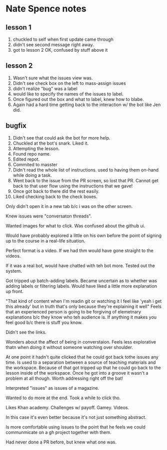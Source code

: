 # Nate Spence notes

## lesson 1
1. chuckled to self when first update came through
2. didn't see second message right away.
3. got to lesson 2 OK, confused by stuff above it

## lesson 2
1. Wasn't sure what the issues view was.
2. Didn't see check box on the left to mass-assign issues
3. didn't realize "bug" was a label
4. would like to specify the names of the issues to label.
5. Once figured out the box and what to label, knew how to blabe. 
6. Again had a hard time getting back to the interaction w/ the bot like Jen did. 

## bugfix
1. Didn't see that could ask the bot for more help.
2. Chuckled at the bot's snark. Liked it.
3. Attempting the lesson.
4. Found repo name.
5. Edited repot. 
6. Commited to masster
7. Didn't read the whole list of instructions. used to having them on-hand while doing a task. 
8. Went back to the issue from the PR screen, so lost that PR. Cannot get back to that user flow using the instructions that we gave! 
9. Once got back to there did the rest easily.
10. Liked checking back to the check boxes. 


Only didn't open it in a new tab b/c i was on the other screen.

Knew issues were "conversaton threads".

Wanted images for what to click. Was confused about the github ui.

Would have probably explored a little on his own before the point of signing up to the course in a real-life situation.

Perfect format is a video. If we had thm would have gone straight to the videos. 

If it was a real bot, would have chatted with teh bot more. Tested out the system. 

Got tripped up batch-adding labels. Became uncertain as to whether was adding labels or filtering labels. Would have liked a little more explanation up front.

"That kind of content when I'm readin git or watching it I feel like 'yeah i get this already' but in truth that's only because they're explaining it well"
Feels that an experienced person is going to be forgiving of elemetnary explanations b/c they know who teh audience is. If anything it makes you feel good b/c there is stuff you know. 

Didn't see the links.

Wonders about the affect of being in converstaion. Feels less explorative thatn when doing it without someone watching over shoulder. 

At one point it hadn't quite clicked that he could got back tothe issues any time. Is used to a separation between a source of teaching materials and the workspace. Because of that got tripped up that he could go back to the lesson inside of the workspace. Once he got into a groove it wasn't a problem at all though. Worth addressing right off the bat! 

Interpreted "issues" as issues of a magazine.

Wanted to do more at the end. Took a while to click tho. 

Likes Khan academy. Challenges w/ payoff. Gamey. Videos. 

In this case it's even better because it's not just something abstract. 

Is more comfortable using issues to the point that he feels we could communmicate on a gh project together with them. 

Had never done a PR before, but knew what one was.